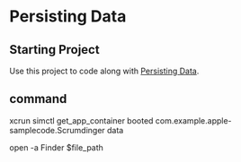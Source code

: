 # Persisting Data

## Starting Project

Use this project to code along with [Persisting Data](https://developer.apple.com/tutorials/app-dev-training/persisting-data).

## command
xcrun simctl get_app_container booted com.example.apple-samplecode.Scrumdinger data

open -a Finder $file_path